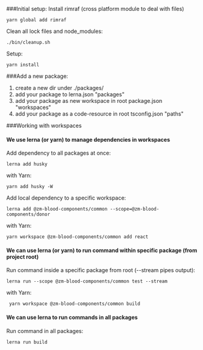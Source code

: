 ###Initial setup:
Install rimraf (cross platform module to deal with files)

```
yarn global add rimraf
```

Clean all lock files and node_modules:

```
./bin/cleanup.sh
```

Setup:

```
yarn install
```

###Add a new package:

1. create a new dir under ./packages/
2. add your package to lerna.json "packages"
3. add your package as new workspace in root package.json "workspaces"
4. add your package as a code-resource in root tsconfig.json "paths"

###Working with workspaces

#### We use lerna (or yarn) to manage dependencies in workspaces

Add dependency to all packages at once:

```
lerna add husky
```

with Yarn:

```
yarn add husky -W
```

Add local dependency to a specific workspace:

```
lerna add @zm-blood-components/common --scope=@zm-blood-components/donor
```

with Yarn:

```
yarn workspace @zm-blood-components/common add react
```

#### We can use lerna (or yarn) to run command within specific package (from project root)

Run command inside a specific package from root (--stream pipes output):

```
lerna run --scope @zm-blood-components/common test --stream
```

with Yarn:

```
 yarn workspace @zm-blood-components/common build
```

#### We can use lerna to run commands in all packages

Run command in all packages:

```
lerna run build
```
